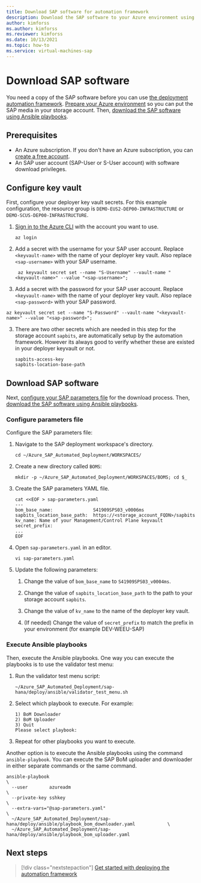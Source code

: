 ```yaml
---
title: Download SAP software for automation framework
description: Download the SAP software to your Azure environment using Ansible playbooks to use the SAP Deployment Automation Framework on Azure.
author: kimforss
ms.author: kimforss
ms.reviewer: kimforss
ms.date: 10/13/2021
ms.topic: how-to
ms.service: virtual-machines-sap
---
```


# Download SAP software

You need a copy of the SAP software before you can use [the deployment automation framework](automation-deployment-framework.md). [Prepare your Azure environment](#configure-key-vault) so you can put the SAP media in your storage account. Then, [download the SAP software using Ansible playbooks](#download-sap-software).

## Prerequisites

- An Azure subscription. If you don't have an Azure subscription, you can [create a free account](https://azure.microsoft.com/free/?WT.mc_id=A261C142F).
- An SAP user account (SAP-User or S-User account) with software download privileges.

## Configure key vault

First, configure your deployer key vault secrets. For this example configuration, the resource group is `DEMO-EUS2-DEP00-INFRASTRUCTURE` or `DEMO-SCUS-DEP00-INFRASTRUCTURE`.

1. [Sign in to the Azure CLI](/cli/azure/authenticate-azure-cli) with the account you want to use.

    ```azurecli-interactive
    az login
    ```

1. Add a secret with the username for your SAP user account. Replace `<keyvault-name>` with the name of your deployer key vault. Also replace `<sap-username>` with your SAP username.

    ```azurecli-interactive
     az keyvault secret set --name "S-Username" --vault-name "<keyvault-name>" --value "<sap-username>";
    ```

2. Add a secret with the password for your SAP user account. Replace `<keyvault-name>` with the name of your deployer key vault. Also replace `<sap-password>` with your SAP password.

```azurecli-interactive
az keyvault secret set --name "S-Password" --vault-name "<keyvault-name>" --value "<sap-password>";
```

3. There are two other secrets which are needed in this step for the storage account `sapbits`, are automatically setup by the automation framework. However its always good to verify whether these are existed in your deployer keyvault or not.

    ```azurecli-interactive
    sapbits-access-key
    sapbits-location-base-path
    ```

## Download SAP software

Next, [configure your SAP parameters file](#configure-parameters-file) for the download process. Then, [download the SAP software using Ansible playbooks](#download-sap-software). 

### Configure parameters file

Configure the SAP parameters file:

1. Navigate to the SAP deployment workspace's directory.

    ```azurecli-interactive
    cd ~/Azure_SAP_Automated_Deployment/WORKSPACES/
    ```

1. Create a new directory called `BOMS`:

    ```azurecli-interactive
    mkdir -p ~/Azure_SAP_Automated_Deployment/WORKSPACES/BOMS; cd $_
    ```

1. Create the SAP parameters YAML file.

    ```azurecli-interactive
    cat <<EOF > sap-parameters.yaml
    ---
    bom_base_name:               S41909SPS03_v0006ms
    sapbits_location_base_path:  https://<storage_account_FQDN>/sapbits
    kv_name: Name of your Management/Control Plane keyvault
    secret_prefix:
    ...
    EOF
    ```

1. Open `sap-parameters.yaml` in an editor.

    ```azurecli-interactive
    vi sap-parameters.yaml
    ``` 

1. Update the following parameters:

    1. Change the value of `bom_base_name` to `S41909SPS03_v0004ms`.

    2. Change the value of `sapbits_location_base_path` to the path to your storage account `sapbits`.

    3. Change the value of `kv_name` to the name of the deployer key vault.
   
   4. (If needed) Change the value of `secret_prefix` to match the prefix in your environment (for example DEV-WEEU-SAP)
   
### Execute Ansible playbooks

Then, execute the Ansible playbooks. One way you can execute the playbooks is to use the validator test menu:

1. Run the validator test menu script:

    ```azurecli-interactive
    ~/Azure_SAP_Automated_Deployment/sap-hana/deploy/ansible/validator_test_menu.sh
    ```

1. Select which playbook to execute. For example:
    
    ```output
    1) BoM Downloader
    2) BoM Uploader
    3) Quit
    Please select playbook: 
    ```

1. Repeat for other playbooks you want to execute.

Another option is to execute the Ansible playbooks using the command `ansible-playbook`. You can execute the SAP BoM uploader and downloader in either separate commands or the same command.

```azurecli-interactive
ansible-playbook                                                                                   \
  --user        azureadm                                                                           \
  --private-key sshkey                                                                             \
  --extra-vars="@sap-parameters.yaml"                                                              \
  ~/Azure_SAP_Automated_Deployment/sap-hana/deploy/ansible/playbook_bom_downloader.yaml            \
  ~/Azure_SAP_Automated_Deployment/sap-hana/deploy/ansible/playbook_bom_uploader.yaml              
```

## Next steps

> [!div class="nextstepaction"]
> [Get started with deploying the automation framework](automation-get-started.md)

